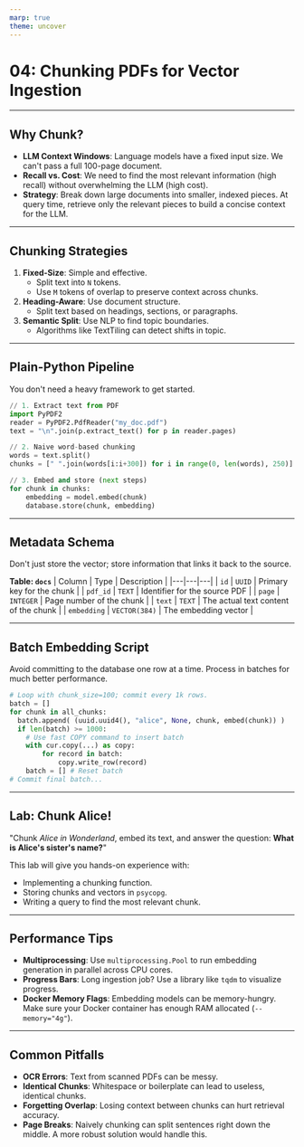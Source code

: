 ```yaml
---
marp: true
theme: uncover
---
```


# 04: Chunking PDFs for Vector Ingestion

---

## Why Chunk?

- **LLM Context Windows**: Language models have a fixed input size. We can't pass a full 100-page document.
- **Recall vs. Cost**: We need to find the most relevant information (high recall) without overwhelming the LLM (high cost).
- **Strategy**: Break down large documents into smaller, indexed pieces. At query time, retrieve only the relevant pieces to build a concise context for the LLM.

---

## Chunking Strategies

1.  **Fixed-Size**: Simple and effective.
    - Split text into `N` tokens.
    - Use `M` tokens of overlap to preserve context across chunks.
2.  **Heading-Aware**: Use document structure.
    - Split text based on headings, sections, or paragraphs.
3.  **Semantic Split**: Use NLP to find topic boundaries.
    - Algorithms like TextTiling can detect shifts in topic.

---

## Plain-Python Pipeline

You don't need a heavy framework to get started.

```python
// 1. Extract text from PDF
import PyPDF2
reader = PyPDF2.PdfReader("my_doc.pdf")
text = "\n".join(p.extract_text() for p in reader.pages)

// 2. Naive word-based chunking
words = text.split()
chunks = [" ".join(words[i:i+300]) for i in range(0, len(words), 250)]

// 3. Embed and store (next steps)
for chunk in chunks:
    embedding = model.embed(chunk)
    database.store(chunk, embedding)
```

---

## Metadata Schema

Don't just store the vector; store information that links it back to the source.

**Table: `docs`**
| Column | Type | Description |
|---|---|---|
| `id` | `UUID` | Primary key for the chunk |
| `pdf_id` | `TEXT` | Identifier for the source PDF |
| `page` | `INTEGER` | Page number of the chunk |
| `text` | `TEXT` | The actual text content of the chunk |
| `embedding` | `VECTOR(384)` | The embedding vector |

---

## Batch Embedding Script

Avoid committing to the database one row at a time. Process in batches for much better performance.

```python
# Loop with chunk_size=100; commit every 1k rows.
batch = []
for chunk in all_chunks:
  batch.append( (uuid.uuid4(), "alice", None, chunk, embed(chunk)) )
  if len(batch) >= 1000:
    # Use fast COPY command to insert batch
    with cur.copy(...) as copy:
        for record in batch:
            copy.write_row(record)
    batch = [] # Reset batch
# Commit final batch...
```

---

## Lab: Chunk Alice!

"Chunk *Alice in Wonderland*, embed its text, and answer the question: **What is Alice's sister's name?**"

This lab will give you hands-on experience with:
- Implementing a chunking function.
- Storing chunks and vectors in `psycopg`.
- Writing a query to find the most relevant chunk.

---

## Performance Tips

- **Multiprocessing**: Use `multiprocessing.Pool` to run embedding generation in parallel across CPU cores.
- **Progress Bars**: Long ingestion job? Use a library like `tqdm` to visualize progress.
- **Docker Memory Flags**: Embedding models can be memory-hungry. Make sure your Docker container has enough RAM allocated (`--memory="4g"`).

---

## Common Pitfalls

- **OCR Errors**: Text from scanned PDFs can be messy.
- **Identical Chunks**: Whitespace or boilerplate can lead to useless, identical chunks.
- **Forgetting Overlap**: Losing context between chunks can hurt retrieval accuracy.
- **Page Breaks**: Naively chunking can split sentences right down the middle. A more robust solution would handle this. 